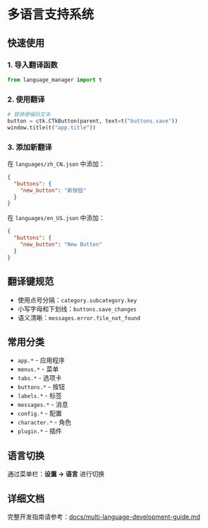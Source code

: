 # 多语言支持系统

## 快速使用

### 1. 导入翻译函数
```python
from language_manager import t
```

### 2. 使用翻译
```python
# 替换硬编码文本
button = ctk.CTkButton(parent, text=t("buttons.save"))
window.title(t("app.title"))
```

### 3. 添加新翻译

在 `languages/zh_CN.json` 中添加：
```json
{
  "buttons": {
    "new_button": "新按钮"
  }
}
```

在 `languages/en_US.json` 中添加：
```json
{
  "buttons": {
    "new_button": "New Button"
  }
}
```

## 翻译键规范

- 使用点号分隔：`category.subcategory.key`
- 小写字母和下划线：`buttons.save_changes`
- 语义清晰：`messages.error.file_not_found`

## 常用分类

- `app.*` - 应用程序
- `menus.*` - 菜单
- `tabs.*` - 选项卡
- `buttons.*` - 按钮
- `labels.*` - 标签
- `messages.*` - 消息
- `config.*` - 配置
- `character.*` - 角色
- `plugin.*` - 插件

## 语言切换

通过菜单栏：**设置 → 语言** 进行切换

## 详细文档

完整开发指南请参考：[docs/multi-language-development-guide.md](docs/multi-language-development-guide.md)